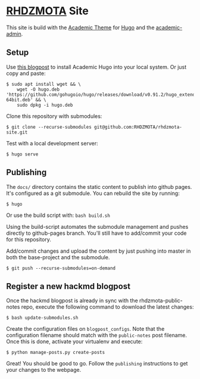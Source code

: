 # [RHDZMOTA](https://rhdzmota.com) Site

This site is build with the [Academic Theme] for [Hugo] and the [academic-admin]. 

[Academic Theme]: https://themes.gohugo.io/academic/
[Hugo]: https://gohugo.io/
[academic-admin]:https://github.com/sourcethemes/academic-admin

## Setup

Use [this blogpost](https://rhdzmota.com/post/creating-your-own-site-with-academic-hugo/) to install Academic Hugo into your local system. Or just copy and paste: 

```commandline
$ sudo apt install wget && \
    wget -O hugo.deb 'https://github.com/gohugoio/hugo/releases/download/v0.91.2/hugo_extended_0.91.2_Linux-64bit.deb' && \
    sudo dpkg -i hugo.deb
```

Clone this repository with submodules: 

```commandline
$ git clone --recurse-submodules git@github.com:RHDZMOTA/rhdzmota-site.git
```

Test with a local development server:

```commandline
$ hugo serve
```

## Publishing

The `docs/` directory contains the static content to publish into github pages. It's configured as a git submodule. You can rebuild the site by running: 

```commandline
$ hugo
```

Or use the build script with: `bash build.sh`

Using the build-script automates the submodule management and pushes directly to github-pages branch. You'll still have to add/commit your code for this repository.

Add/commit changes and upload the content by just pushing into master in both the base-project and the submodule. 

```commandline
$ git push --recurse-submodules=on-demand
```

## Register a new hackmd blogpost

Once the hackmd blogpost is already in sync with the rhdzmota-public-notes repo, execute the following command
to download the latest changes:

```commandline
$ bash update-submodules.sh
```

Create the configuration files on `blogpost_configs`. Note that the configuration filename should match with the
`public-notes` post filename. Once this is done, activate your virtualenv and execute:

```commandline
$ python manage-posts.py create-posts
```

Great! You should be good to go. Follow the `publishing` instructions to get your changes to the webpage.
